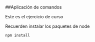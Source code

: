 ##Aplicación de comandos

Este es el ejercicio de curso

Recuerden instalar los paquetes de node
```
npm install
```